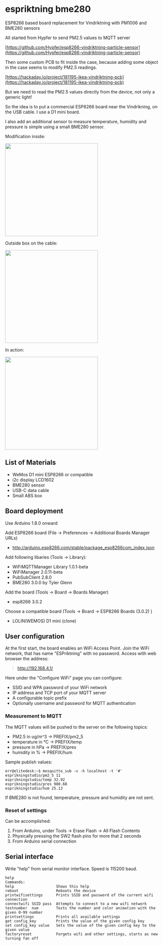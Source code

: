 # espriktning bme280

ESP8266 based board replacement for Vindriktning with PM1006 and BME280 sensors

All started from Hypfer to send PM2.5 values to MQTT server

[https://github.com/Hypfer/esp8266-vindriktning-particle-sensor](https://github.com/Hypfer/esp8266-vindriktning-particle-sensor)


Then some custom PCB to fit inside the case, because adding some object in the case seems to modify PM2.5 readings.

[https://hackaday.io/project/181195-ikea-vindriktning-pcb](https://hackaday.io/project/181195-ikea-vindriktning-pcb)


But we need to read the PM2.5 values directly from the  device, not only a generic light!

So the idea is to put a commercial ESP8266 board near the Vindrikning, on the USB cable. I use a D1 mini board.

I also add an additional sensor to measure temperature, humidity and pressure is simple using a small BME280 sensor.

Modification inside:

<img src="" width="300">


Outside box on the cable:

<img src="" width="300">

In action:

<img src="" width="300">



## List of Materials

* WeMos D1 mini ESP8266 or compatible
* i2c display LCD1602
* BME280 sensor
* USB-C data cable
* Small ABS box


## Board deployment

Use Arduino 1.8.0 onward

Add ESP8266 board (File -> Preferences -> Additional Boards Manager URLs)
* http://arduino.esp8266.com/stable/package_esp8266com_index.json

Add following libaries (Tools -> Library):
* 	WiFiMQTTManager Library 1.0.1-beta
* 	WiFiManager 2.0.11-beta
* 	PubSubClient 2.8.0
* 	BME280 3.0.0 by Tyler Glenn

Add the board (Tools -> Board -> Boards Manager)
* 	esp8266 3.0.2
	
Choose a compatible board (Tools -> Board -> ESP8266 Boards (3.0.2) )
* 	LOLIN(WEMOS) D1 mini (clone) 


## User configuration

At the first start, the board enables an WiFi Access Point.
Join the WiFi network, that has name "ESPriktning" with no password.
Access with web browser the address:
>  http://192.168.4.1/ 

Here under the "Configure WiFi" page you can configure:
* SSID and WPA password of your WiFi network
* IP address and TCP port of your MQTT server
* A configurable topic prefix
* Optionally username and password for MQTT authentication
 
### Measurement to MQTT

The MQTT values will be pushed to the server on the following topics:
* PM2.5 in ug/m^3 ->   PREFIX/pm2_5
* temperature in °C ->   PREFIX/temp
* pressure in hPa ->   PREFIX/pres
* humidity in % ->   PREFIX/hum

Sample publish values:

```
err@elitedesk:~$ mosquitto_sub -v -h localhost -t '#'
esprikningstudio/pm2_5 11
esprikningstudio/temp 32.92
esprikningstudio/pres 980.68
esprikningstudio/hum 25.13
```

If BME280 is not found, temperature, pressure and humidity are not sent.


### Reset of settings

Can be accomplished:
1. From Arduino, under Tools -> Erase Flash -> All Flash Contents
2. Physically pressing the SW2 flash pins for more that 2 seconds
3. From Arduino serial connection

## Serial interface

Write "help" from serial monitor interface. Speed is 115200 baud.

```
help
Commands:
help                   Shows this help
reboot                 Reboots the device
printwifisettings      Prints SSID and password of the current wifi connection
connectwifi SSID pass  Attempts to connect to a new wifi network
testnumber  num        Tests the number and color animation with the given 0-99 number
printsettings          Prints all available settings
get config_key         Prints the value of the given config key
set config_key value   Sets the value of the given config key to the given value
factoryreset           Forgets wifi and other settings, starts as new
turning fan off
```




